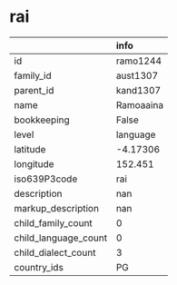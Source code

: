 # rai
|                      | info      |
|:---------------------|:----------|
| id                   | ramo1244  |
| family_id            | aust1307  |
| parent_id            | kand1307  |
| name                 | Ramoaaina |
| bookkeeping          | False     |
| level                | language  |
| latitude             | -4.17306  |
| longitude            | 152.451   |
| iso639P3code         | rai       |
| description          | nan       |
| markup_description   | nan       |
| child_family_count   | 0         |
| child_language_count | 0         |
| child_dialect_count  | 3         |
| country_ids          | PG        |